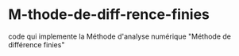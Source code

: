 # M-thode-de-diff-rence-finies
code qui implemente la Méthode d'analyse numérique "Méthode de différence finies"
